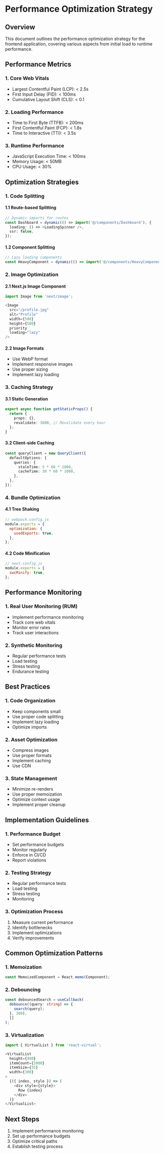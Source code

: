 # Performance Optimization Strategy

## Overview
This document outlines the performance optimization strategy for the frontend application, covering various aspects from initial load to runtime performance.

## Performance Metrics

### 1. Core Web Vitals
- Largest Contentful Paint (LCP): < 2.5s
- First Input Delay (FID): < 100ms
- Cumulative Layout Shift (CLS): < 0.1

### 2. Loading Performance
- Time to First Byte (TTFB): < 200ms
- First Contentful Paint (FCP): < 1.8s
- Time to Interactive (TTI): < 3.5s

### 3. Runtime Performance
- JavaScript Execution Time: < 100ms
- Memory Usage: < 50MB
- CPU Usage: < 30%

## Optimization Strategies

### 1. Code Splitting

#### 1.1 Route-based Splitting
```typescript
// Dynamic imports for routes
const Dashboard = dynamic(() => import('@/components/Dashboard'), {
  loading: () => <LoadingSpinner />,
  ssr: false,
});
```

#### 1.2 Component Splitting
```typescript
// Lazy loading components
const HeavyComponent = dynamic(() => import('@/components/HeavyComponent'));
```

### 2. Image Optimization

#### 2.1 Next.js Image Component
```typescript
import Image from 'next/image';

<Image
  src="/profile.jpg"
  alt="Profile"
  width={500}
  height={500}
  priority
  loading="lazy"
/>
```

#### 2.2 Image Formats
- Use WebP format
- Implement responsive images
- Use proper sizing
- Implement lazy loading

### 3. Caching Strategy

#### 3.1 Static Generation
```typescript
export async function getStaticProps() {
  return {
    props: {},
    revalidate: 3600, // Revalidate every hour
  };
}
```

#### 3.2 Client-side Caching
```typescript
const queryClient = new QueryClient({
  defaultOptions: {
    queries: {
      staleTime: 5 * 60 * 1000,
      cacheTime: 30 * 60 * 1000,
    },
  },
});
```

### 4. Bundle Optimization

#### 4.1 Tree Shaking
```javascript
// webpack.config.js
module.exports = {
  optimization: {
    usedExports: true,
  },
};
```

#### 4.2 Code Minification
```javascript
// next.config.js
module.exports = {
  swcMinify: true,
};
```

## Performance Monitoring

### 1. Real User Monitoring (RUM)
- Implement performance monitoring
- Track core web vitals
- Monitor error rates
- Track user interactions

### 2. Synthetic Monitoring
- Regular performance tests
- Load testing
- Stress testing
- Endurance testing

## Best Practices

### 1. Code Organization
- Keep components small
- Use proper code splitting
- Implement lazy loading
- Optimize imports

### 2. Asset Optimization
- Compress images
- Use proper formats
- Implement caching
- Use CDN

### 3. State Management
- Minimize re-renders
- Use proper memoization
- Optimize context usage
- Implement proper cleanup

## Implementation Guidelines

### 1. Performance Budget
- Set performance budgets
- Monitor regularly
- Enforce in CI/CD
- Report violations

### 2. Testing Strategy
- Regular performance tests
- Load testing
- Stress testing
- Monitoring

### 3. Optimization Process
1. Measure current performance
2. Identify bottlenecks
3. Implement optimizations
4. Verify improvements

## Common Optimization Patterns

### 1. Memoization
```typescript
const MemoizedComponent = React.memo(Component);
```

### 2. Debouncing
```typescript
const debouncedSearch = useCallback(
  debounce((query: string) => {
    search(query);
  }, 300),
  []
);
```

### 3. Virtualization
```typescript
import { VirtualList } from 'react-virtual';

<VirtualList
  height={400}
  itemCount={1000}
  itemSize={35}
  width={300}
>
  {({ index, style }) => (
    <div style={style}>
      Row {index}
    </div>
  )}
</VirtualList>
```

## Next Steps
1. Implement performance monitoring
2. Set up performance budgets
3. Optimize critical paths
4. Establish testing process
